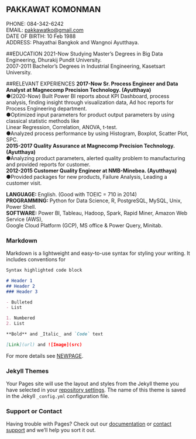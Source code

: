 ## PAKKAWAT KOMONMAN
PHONE: 	       084-342-6242<br />
EMAIL: 	       pakkawatko@gmail.com<br />
DATE OF BIRTH:	10 Feb 1988<br />
ADDRESS:	      Phayathai Bangkok and Wangnoi Ayutthaya.<br />

##EDUCATION
2021-Now	Studying Master’s Degrees in Big Data Engineering, Dhurakij Pundit University.<br />
2007-2011	Bachelor’s Degrees in Industrial Engineering, Kasetsart University.<br />

##RELEVANT EXPERIENCES
**2017-Now	Sr. Process Engineer and Data Analyst at Magnecomp Precision Technology. (Ayutthaya)**<br />
●(2020-Now) Built Power BI reports about KPI Dashboard, process analysis, finding insight through visualization data, Ad hoc reports for Process Engineering department.<br />
●Optimized input parameters for product output parameters by using classical statistic methods like<br />
 Linear Regression, Correlation, ANOVA, t-test.<br />
●Analyzed process performance by using Histogram, Boxplot, Scatter Plot, SPC.<br />
**2015-2017	Quality Assurance at Magnecomp Precision Technology. (Ayutthaya)**<br />
●Analyzing product parameters, alerted quality problem to manufacturing and provided reports for customer.<br />
**2012-2015	Customer Quality Engineer at NMB-Minebea. (Ayutthaya)**<br />
●Provided packages for new products, Failure Analysis, Leading a customer visit.<br />

**LANGUAGE:**	    English. (Good with TOEIC = 710 in 2014)<br />
**PROGRAMMING:** 	Python for Data Science, R, PostgreSQL, MySQL, Unix, Power Shell.<br />
**SOFTWARE:**	    Power BI, Tableau, Hadoop, Spark, Rapid Miner, Amazon Web Service (AWS),<br /> 
                  Google Cloud Platform (GCP), MS office & Power Query, Minitab.<br />

### Markdown

Markdown is a lightweight and easy-to-use syntax for styling your writing. It includes conventions for

```markdown
Syntax highlighted code block

# Header 1
## Header 2
### Header 3

- Bulleted
- List

1. Numbered
2. List

**Bold** and _Italic_ and `Code` text

[Link](url) and ![Image](src)
```

For more details see [NEWPAGE](https://pakkawatk.github.io/portfolio/page1).

### Jekyll Themes

Your Pages site will use the layout and styles from the Jekyll theme you have selected in your [repository settings](https://github.com/Pakkawatk/pakkawatko/settings/pages). The name of this theme is saved in the Jekyll `_config.yml` configuration file.

### Support or Contact

Having trouble with Pages? Check out our [documentation](https://docs.github.com/categories/github-pages-basics/) or [contact support](https://support.github.com/contact) and we’ll help you sort it out.
